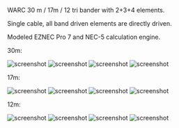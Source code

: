 WARC 30 m / 17m / 12 tri bander with 2+3+4 elements.

Single cable, all band driven elements are directly driven.

Modeled EZNEC Pro 7 and NEC-5 calculation engine.

30m:

![screenshot](polar_10.gif)
![screenshot](gain_10.gif)
![screenshot](swr_10.gif)
![screenshot](RandX_10.gif)

17m:

![screenshot](polar_18.gif)
![screenshot](gain_18.gif)
![screenshot](swr_18.gif)
![screenshot](RandX_18.gif)

12m:

![screenshot](polar_24.gif)
![screenshot](gain_24.gif)
![screenshot](swr_24.gif)
![screenshot](RandX_24.gif)

